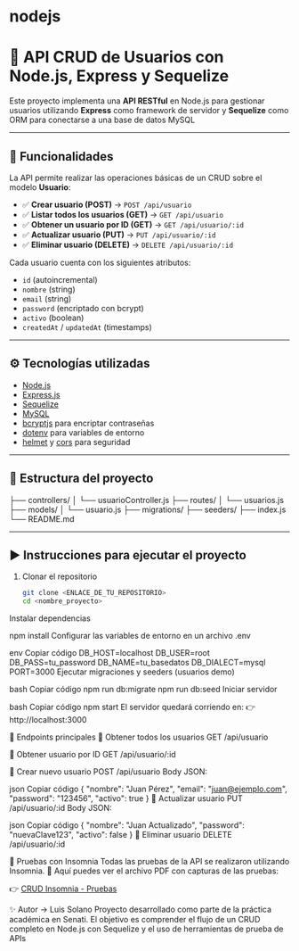 # nodejs
# 📌 API CRUD de Usuarios con Node.js, Express y Sequelize

Este proyecto implementa una **API RESTful** en Node.js para gestionar usuarios utilizando **Express** como framework de servidor y **Sequelize** como ORM para conectarse a una base de datos MySQL

---

## 🚀 Funcionalidades

La API permite realizar las operaciones básicas de un CRUD sobre el modelo **Usuario**:

- ✅ **Crear usuario (POST)** → `POST /api/usuario`
- ✅ **Listar todos los usuarios (GET)** → `GET /api/usuario`
- ✅ **Obtener un usuario por ID (GET)** → `GET /api/usuario/:id`
- ✅ **Actualizar usuario (PUT)** → `PUT /api/usuario/:id`
- ✅ **Eliminar usuario (DELETE)** → `DELETE /api/usuario/:id`

Cada usuario cuenta con los siguientes atributos:

- `id` (autoincremental)
- `nombre` (string)
- `email` (string)
- `password` (encriptado con bcrypt)
- `activo` (boolean)
- `createdAt` / `updatedAt` (timestamps)

---

## ⚙️ Tecnologías utilizadas

- [Node.js](https://nodejs.org/)
- [Express.js](https://expressjs.com/)
- [Sequelize](https://sequelize.org/)
- [MySQL](https://www.mysql.com/)
- [bcryptjs](https://www.npmjs.com/package/bcryptjs) para encriptar contraseñas
- [dotenv](https://www.npmjs.com/package/dotenv) para variables de entorno
- [helmet](https://helmetjs.github.io/) y [cors](https://www.npmjs.com/package/cors) para seguridad

---

## 📂 Estructura del proyecto

├── controllers/
│ └── usuarioController.js
├── routes/
│ └── usuarios.js
├── models/
│ └── usuario.js
├── migrations/
├── seeders/
├── index.js
└── README.md

---

## ▶️ Instrucciones para ejecutar el proyecto

1. Clonar el repositorio  
   ```bash
   git clone <ENLACE_DE_TU_REPOSITORIO>
   cd <nombre_proyecto>
Instalar dependencias

npm install
Configurar las variables de entorno en un archivo .env

env
Copiar código
DB_HOST=localhost
DB_USER=root
DB_PASS=tu_password
DB_NAME=tu_basedatos
DB_DIALECT=mysql
PORT=3000
Ejecutar migraciones y seeders (usuarios demo)

bash
Copiar código
npm run db:migrate
npm run db:seed
Iniciar servidor

bash
Copiar código
npm start
El servidor quedará corriendo en:
👉 http://localhost:3000

📡 Endpoints principales
🔹 Obtener todos los usuarios
GET /api/usuario

🔹 Obtener usuario por ID
GET /api/usuario/:id

🔹 Crear nuevo usuario
POST /api/usuario
Body JSON:

json
Copiar código
{
  "nombre": "Juan Pérez",
  "email": "juan@ejemplo.com",
  "password": "123456",
  "activo": true
}
🔹 Actualizar usuario
PUT /api/usuario/:id
Body JSON:

json
Copiar código
{
  "nombre": "Juan Actualizado",
  "password": "nuevaClave123",
  "activo": false
}
🔹 Eliminar usuario
DELETE /api/usuario/:id

🧪 Pruebas con Insomnia
Todas las pruebas de la API se realizaron utilizando Insomnia.
📎 Aquí puedes ver el archivo PDF con capturas de las pruebas:

👉 [CRUD Insomnia - Pruebas](https://senatipe-my.sharepoint.com/personal/1511007_senati_pe/Documents/CRUD%20Insomnia.pdf)

✨ Autor -> Luis Solano
Proyecto desarrollado como parte de la práctica académica en Senati.
El objetivo es comprender el flujo de un CRUD completo en Node.js con Sequelize y el uso de herramientas de prueba de APIs
